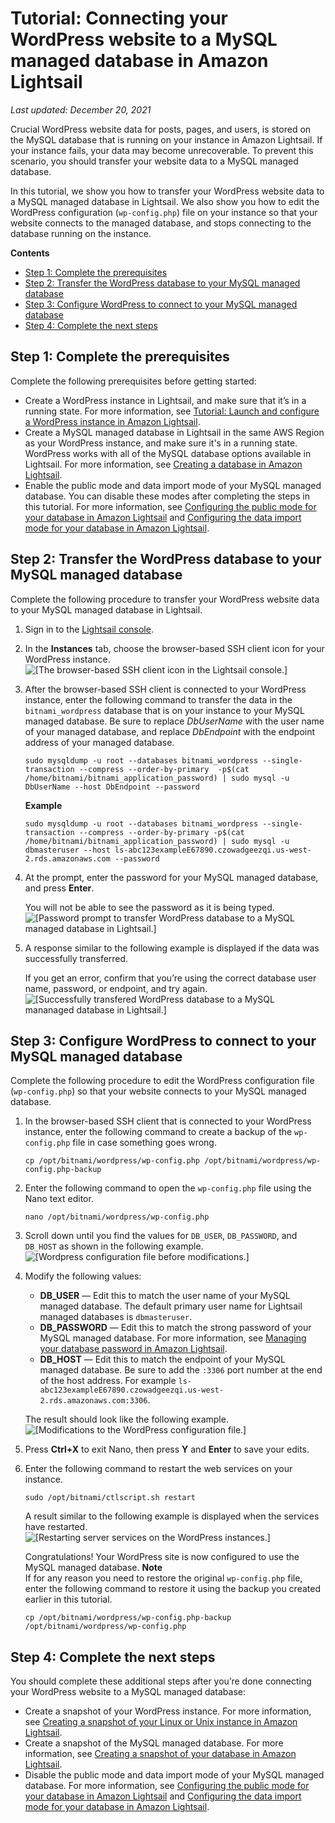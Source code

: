 # Tutorial: Connecting your WordPress website to a MySQL managed database in Amazon Lightsail<a name="amazon-lightsail-connect-wordpress-to-mysql-managed-database"></a>

 *Last updated: December 20, 2021* 

Crucial WordPress website data for posts, pages, and users, is stored on the MySQL database that is running on your instance in Amazon Lightsail\. If your instance fails, your data may become unrecoverable\. To prevent this scenario, you should transfer your website data to a MySQL managed database\.

In this tutorial, we show you how to transfer your WordPress website data to a MySQL managed database in Lightsail\. We also show you how to edit the WordPress configuration \(`wp-config.php`\) file on your instance so that your website connects to the managed database, and stops connecting to the database running on the instance\.

**Contents**
+ [Step 1: Complete the prerequisites](#connect-wordpress-to-mysql-managed-database-prerequisites)
+ [Step 2: Transfer the WordPress database to your MySQL managed database](#transfer-wordpress-database-to-mysql-managed-database)
+ [Step 3: Configure WordPress to connect to your MySQL managed database](#configure-wordpress-to-connect-to-mysql-managed-database)
+ [Step 4: Complete the next steps](#connect-wordpress-to-mysql-managed-database-next-steps)

## Step 1: Complete the prerequisites<a name="connect-wordpress-to-mysql-managed-database-prerequisites"></a>

Complete the following prerequisites before getting started:
+ Create a WordPress instance in Lightsail, and make sure that it’s in a running state\. For more information, see [Tutorial: Launch and configure a WordPress instance in Amazon Lightsail](amazon-lightsail-tutorial-launching-and-configuring-wordpress.md)\.
+ Create a MySQL managed database in Lightsail in the same AWS Region as your WordPress instance, and make sure it's in a running state\. WordPress works with all of the MySQL database options available in Lightsail\. For more information, see [Creating a database in Amazon Lightsail](amazon-lightsail-creating-a-database.md)\.
+ Enable the public mode and data import mode of your MySQL managed database\. You can disable these modes after completing the steps in this tutorial\. For more information, see [Configuring the public mode for your database in Amazon Lightsail](amazon-lightsail-configuring-database-public-mode.md) and [Configuring the data import mode for your database in Amazon Lightsail](amazon-lightsail-configuring-database-data-import-mode.md)\.

## Step 2: Transfer the WordPress database to your MySQL managed database<a name="transfer-wordpress-database-to-mysql-managed-database"></a>

Complete the following procedure to transfer your WordPress website data to your MySQL managed database in Lightsail\.

1. Sign in to the [Lightsail console](https://lightsail.aws.amazon.com/)\.

1. In the **Instances** tab, choose the browser\-based SSH client icon for your WordPress instance\.  
![\[The browser-based SSH client icon in the Lightsail console.\]](https://d9yljz1nd5001.cloudfront.net/en_us/f1c62fa5316bf1df017e7afb5a0e0a21/images/amazon-lightsail-wordpress-quick-connect.png)

1. After the browser\-based SSH client is connected to your WordPress instance, enter the following command to transfer the data in the `bitnami_wordpress` database that is on your instance to your MySQL managed database\. Be sure to replace *DbUserName* with the user name of your managed database, and replace *DbEndpoint* with the endpoint address of your managed database\.

   ```
   sudo mysqldump -u root --databases bitnami_wordpress --single-transaction --compress --order-by-primary  -p$(cat /home/bitnami/bitnami_application_password) | sudo mysql -u DbUserName --host DbEndpoint --password
   ```

   **Example**

   ```
   sudo mysqldump -u root --databases bitnami_wordpress --single-transaction --compress --order-by-primary -p$(cat /home/bitnami/bitnami_application_password) | sudo mysql -u dbmasteruser --host ls-abc123exampleE67890.czowadgeezqi.us-west-2.rds.amazonaws.com --password
   ```

1. At the prompt, enter the password for your MySQL managed database, and press **Enter**\.

   You will not be able to see the password as it is being typed\.  
![\[Password prompt to transfer WordPress database to a MySQL managed database in Lightsail.\]](https://d9yljz1nd5001.cloudfront.net/en_us/f1c62fa5316bf1df017e7afb5a0e0a21/images/amazon-lightsail-transfer-wordpress-database-to-mysql-managed-database.png)

1. A response similar to the following example is displayed if the data was successfully transferred\.

   If you get an error, confirm that you’re using the correct database user name, password, or endpoint, and try again\.  
![\[Successfully transfered WordPress database to a MySQL mananaged database in Lightsail.\]](https://d9yljz1nd5001.cloudfront.net/en_us/f1c62fa5316bf1df017e7afb5a0e0a21/images/amazon-lightsail-transfer-wordpress-database-to-mysql-managed-database-success.png)

## Step 3: Configure WordPress to connect to your MySQL managed database<a name="configure-wordpress-to-connect-to-mysql-managed-database"></a>

Complete the following procedure to edit the WordPress configuration file \(`wp-config.php`\) so that your website connects to your MySQL managed database\.

1. In the browser\-based SSH client that is connected to your WordPress instance, enter the following command to create a backup of the `wp-config.php` file in case something goes wrong\.

   ```
   cp /opt/bitnami/wordpress/wp-config.php /opt/bitnami/wordpress/wp-config.php-backup
   ```

1. Enter the following command to open the `wp-config.php` file using the Nano text editor\.

   ```
   nano /opt/bitnami/wordpress/wp-config.php
   ```

1. Scroll down until you find the values for `DB_USER`, `DB_PASSWORD`, and `DB_HOST` as shown in the following example\.  
![\[Wordpress configuration file before modifications.\]](https://d9yljz1nd5001.cloudfront.net/en_us/f1c62fa5316bf1df017e7afb5a0e0a21/images/amazon-lightsail-wordpress-wpconfig-file-original.png)

1. Modify the following values:
   + **DB\_USER** — Edit this to match the user name of your MySQL managed database\. The default primary user name for Lightsail managed databases is `dbmasteruser`\.
   + **DB\_PASSWORD** — Edit this to match the strong password of your MySQL managed database\. For more information, see [Managing your database password in Amazon Lightsail](amazon-lightsail-managing-database-password.md)\.
   + **DB\_HOST** — Edit this to match the endpoint of your MySQL managed database\. Be sure to add the `:3306` port number at the end of the host address\. For example `ls-abc123exampleE67890.czowadgeezqi.us-west-2.rds.amazonaws.com:3306`\.

   The result should look like the following example\.  
![\[Modifications to the WordPress configuration file.\]](https://d9yljz1nd5001.cloudfront.net/en_us/f1c62fa5316bf1df017e7afb5a0e0a21/images/amazon-lightsail-wordpress-wpconfig-file-modifications.png)

1. Press **Ctrl\+X** to exit Nano, then press **Y** and **Enter** to save your edits\.

1. Enter the following command to restart the web services on your instance\.

   ```
   sudo /opt/bitnami/ctlscript.sh restart
   ```

   A result similar to the following example is displayed when the services have restarted\.  
![\[Restarting server services on the WordPress instances.\]](https://d9yljz1nd5001.cloudfront.net/en_us/f1c62fa5316bf1df017e7afb5a0e0a21/images/amazon-lightsail-restart-wordpress-services.png)

   Congratulations\! Your WordPress site is now configured to use the MySQL managed database\.
**Note**  
If for any reason you need to restore the original `wp-config.php` file, enter the following command to restore it using the backup you created earlier in this tutorial\.  

   ```
   cp /opt/bitnami/wordpress/wp-config.php-backup /opt/bitnami/wordpress/wp-config.php
   ```

## Step 4: Complete the next steps<a name="connect-wordpress-to-mysql-managed-database-next-steps"></a>

You should complete these additional steps after you’re done connecting your WordPress website to a MySQL managed database:
+ Create a snapshot of your WordPress instance\. For more information, see [Creating a snapshot of your Linux or Unix instance in Amazon Lightsail](lightsail-how-to-create-a-snapshot-of-your-instance.md)\.
+ Create a snapshot of the MySQL managed database\. For more information, see [Creating a snapshot of your database in Amazon Lightsail](amazon-lightsail-creating-a-database-snapshot.md)\.
+ Disable the public mode and data import mode of your MySQL managed database\. For more information, see [Configuring the public mode for your database in Amazon Lightsail](amazon-lightsail-configuring-database-public-mode.md) and [Configuring the data import mode for your database in Amazon Lightsail](amazon-lightsail-configuring-database-data-import-mode.md)\.